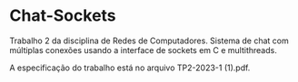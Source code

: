 # Chat-Sockets
Trabalho 2 da disciplina de Redes de Computadores. Sistema de chat com múltiplas conexões usando a interface de sockets em C e multithreads.

A especificação do trabalho está no arquivo TP2-2023-1 (1).pdf.
